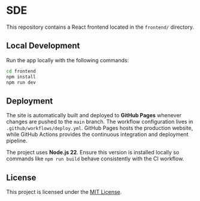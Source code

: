 # SDE

This repository contains a React frontend located in the `frontend/` directory.

## Local Development

Run the app locally with the following commands:

```bash
cd frontend
npm install
npm run dev
```


## Deployment

The site is automatically built and deployed to **GitHub Pages** whenever changes are pushed to the `main` branch. The workflow configuration lives in `.github/workflows/deploy.yml`. GitHub Pages hosts the production website, while GitHub Actions provides the continuous integration and deployment pipeline.

The project uses **Node.js 22**. Ensure this version is installed locally so commands like `npm run build` behave consistently with the CI workflow.

## License

This project is licensed under the [MIT License](LICENSE).
